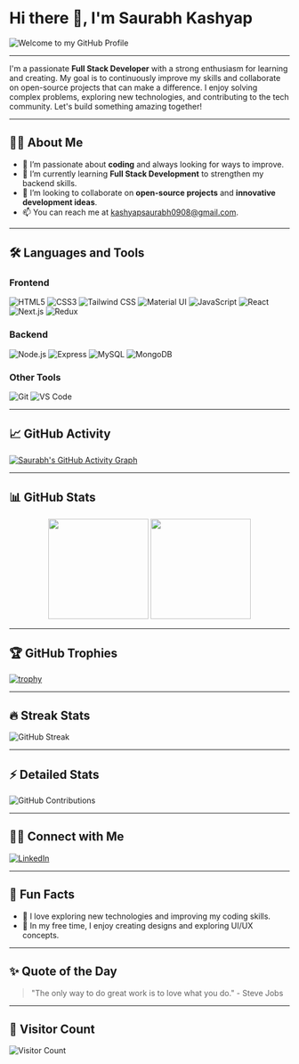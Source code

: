 # Hi there 👋, I'm Saurabh Kashyap

![Welcome to my GitHub Profile](https://media.giphy.com/media/hvRJCLFzcasrR4ia7z/giphy.gif)

---

I'm a passionate **Full Stack Developer** with a strong enthusiasm for learning and creating. My goal is to continuously improve my skills and collaborate on open-source projects that can make a difference. I enjoy solving complex problems, exploring new technologies, and contributing to the tech community. Let's build something amazing together!

---

## 👨‍💻 About Me
- 👀 I’m passionate about **coding** and always looking for ways to improve.
- 🌱 I’m currently learning **Full Stack Development** to strengthen my backend skills.
- 💞️ I’m looking to collaborate on **open-source projects** and **innovative development ideas**.
- 📫 You can reach me at [kashyapsaurabh0908@gmail.com](mailto:kashyapsaurabh0908@gmail.com).

---

## 🛠️ Languages and Tools

### Frontend
![HTML5](https://img.shields.io/badge/-HTML5-E34F26?logo=html5&logoColor=white&style=flat)
![CSS3](https://img.shields.io/badge/-CSS3-1572B6?logo=css3&logoColor=white&style=flat)
![Tailwind CSS](https://img.shields.io/badge/-Tailwind%20CSS-38B2AC?logo=tailwind-css&logoColor=white&style=flat)
![Material UI](https://img.shields.io/badge/-Material%20UI-0081CB?logo=material-ui&logoColor=white&style=flat)
![JavaScript](https://img.shields.io/badge/-JavaScript-F7DF1E?logo=javascript&logoColor=black&style=flat)
![React](https://img.shields.io/badge/-React-61DAFB?logo=react&logoColor=black&style=flat)
![Next.js](https://img.shields.io/badge/-Next.js-000000?logo=nextdotjs&logoColor=white&style=flat)
![Redux](https://img.shields.io/badge/-Redux-764ABC?logo=redux&logoColor=white&style=flat)

### Backend
![Node.js](https://img.shields.io/badge/-Node.js-339933?logo=node.js&logoColor=white&style=flat)
![Express](https://img.shields.io/badge/-Express-000000?logo=express&logoColor=white&style=flat)
![MySQL](https://img.shields.io/badge/-MySQL-4479A1?logo=mysql&logoColor=white&style=flat)
![MongoDB](https://img.shields.io/badge/-MongoDB-47A248?logo=mongodb&logoColor=white&style=flat)

### Other Tools
![Git](https://img.shields.io/badge/-Git-F05032?logo=git&logoColor=white&style=flat)
![VS Code](https://img.shields.io/badge/-VS%20Code-007ACC?logo=visual-studio-code&logoColor=white&style=flat)

---

## 📈 GitHub Activity
[![Saurabh's GitHub Activity Graph](https://github-readme-activity-graph.cyclic.app/graph?username=Sau0908&theme=rogue&bg_color=0d1117&color=79fe96&line=7cfc00&point=ffffff&area=true)](https://github.com/ashutosh00710/github-readme-activity-graph)

---

## 📊 GitHub Stats
<div align="center">
  <img height="180em" src="https://github-readme-stats.vercel.app/api?username=Sau0908&show_icons=true&theme=radical&count_private=true" />
  <img height="180em" src="https://github-readme-stats.vercel.app/api/top-langs/?username=Sau0908&layout=compact&theme=radical&langs_count=8" />
</div>

---

## 🏆 GitHub Trophies
[![trophy](https://github-profile-trophy.vercel.app/?username=Sau0908&theme=radical&column=7)](https://github.com/ryo-ma/github-profile-trophy)

---

## 🔥 Streak Stats
![GitHub Streak](https://streak-stats.demolab.com/?user=Sau0908&theme=radical)

---

## ⚡ Detailed Stats
![GitHub Contributions](https://github-contributor-stats.vercel.app/api?username=Sau0908&theme=radical&show_icons=true)

---

## 🧑‍💼 Connect with Me
[![LinkedIn](https://img.shields.io/badge/-LinkedIn-0A66C2?logo=linkedin&logoColor=white&style=flat)](https://www.linkedin.com/in/saurabh-kashyap-76a0a6222/)

---

## 🚀 Fun Facts
- 🌌 I love exploring new technologies and improving my coding skills.
- 🎨 In my free time, I enjoy creating designs and exploring UI/UX concepts.

---

## ✨ Quote of the Day
> "The only way to do great work is to love what you do." - Steve Jobs

---

## 🧭 Visitor Count
![Visitor Count](https://komarev.com/ghpvc/?username=Sau0908&color=brightgreen)

<!---
Sau0908/Sau0908 is a ✨ special ✨ repository because its `README.md` (this file) appears on your GitHub profile.
--->
